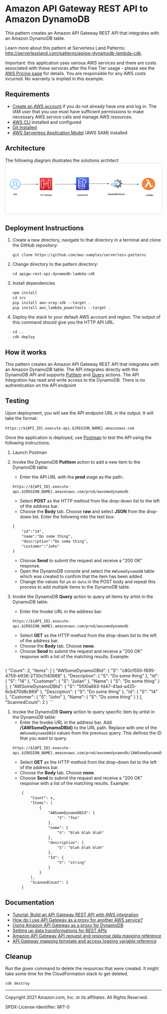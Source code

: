 # Amazon API Gateway REST API to Amazon DynamoDB

This pattern creates an Amazon API Gateway REST API that integrates with an Amazon DynamoDB table.

Learn more about this pattern at Serverless Land Patterns: http://serverlessland.com/patterns/apigw-dynamodb-lambda-cdk.

Important: this application uses various AWS services and there are costs associated with these services after the Free Tier usage - please see the [AWS Pricing page](https://aws.amazon.com/pricing/) for details. You are responsible for any AWS costs incurred. No warranty is implied in this example.

## Requirements

* [Create an AWS account](https://portal.aws.amazon.com/gp/aws/developer/registration/index.html) if you do not already have one and log in. The IAM user that you use must have sufficient permissions to make necessary AWS service calls and manage AWS resources.
* [AWS CLI](https://docs.aws.amazon.com/cli/latest/userguide/install-cliv2.html) installed and configured
* [Git Installed](https://git-scm.com/book/en/v2/Getting-Started-Installing-Git)
* [AWS Serverless Application Model](https://docs.aws.amazon.com/serverless-application-model/latest/developerguide/serverless-sam-cli-install.html) (AWS SAM) installed

## Architecture
The following diagram illustrates the solutions architect
![Architecture Diagram](img/concept.png)
## Deployment Instructions

1. Create a new directory, navigate to that directory in a terminal and clone the GitHub repository:
    ``` 
    git clone https://github.com/aws-samples/serverless-patterns
    ```
1. Change directory to the pattern directory:
    ```
    cd apigw-rest-api-dynamodb-lambda-cdk
    ```

1. Install dependencies
    ```
    npm install
	cd src
	pip install aws-xray-sdk --target .
	pip install aws_lambda_powertools --target .
    ```

1. Deploy the stack to your default AWS account and region. The output of this command should give you the HTTP API URL.
    ```
	cd ..
    cdk deploy
    ```

## How it works

This pattern creates an Amazon API Gateway REST API that integrates with an Amazon DynamoDB table. The API integrates directly with the DynamoDB API and supports [PutItem](https://docs.aws.amazon.com/amazondynamodb/latest/APIReference/API_PutItem.html) and [Query](https://docs.aws.amazon.com/amazondynamodb/latest/APIReference/API_Query.html) actions. The API Integration has read and write access to the DynamoDB. There is no authentication on the API endpoint

## Testing

Upon deployment, you will see the API endpoint URL in the output. It will take the format:

`https://${API_ID}.execute-api.${REGION_NAME}.amazonaws.com`

Once the application is deployed, use [Postman](https://www.postman.com/) to test the API using the following instructions.

1. Launch Postman

1. Invoke the DynamoDB **PutItem** action to add a new item to the DynamoDB table:
	* Enter the API URL with the **prod** stage as the path:.
	```
	https://${API_ID}.execute-api.${REGION_NAME}.amazonaws.com/prod/awsomedynamodb
	```
	* Select **POST** as the HTTP method from the drop-down list to the left of the address bar.
	* Choose the **Body** tab. Choose **raw** and select **JSON** from the drop-down list. Enter the following into the text box: 
	```
	{
		"id":"14",
    	"name":"Do some thing",
    	"description":"Do some thing",
    	"customer":"John"
	}
	```
	* Choose **Send** to submit the request and receive a "200 OK" response.
	* Open the DynamoDB console and select the `AWSomeDynamoDB` table which was created to confirm that the item has been added.
	* Change the values for `pk` or `data` in the POST body and repeat this process to add multiple items to the DynamoDB table.

1. Invoke the DynamoDB **Query** action to query all items by artist in the DynamoDB table:
	* Enter the Invoke URL in the address bar. 
	```
	https://${API_ID}.execute-api.${REGION_NAME}.amazonaws.com/prod/awsomedynamodb
	```
	* Select **GET** as the HTTP method from the drop-down list to the left of the address bar.
	* Choose the **Body** tab. Choose **none**.
	* Choose **Send** to submit the request and receive a "200 OK" response with a list of the matching results. Example: 
	```
{
    "Count": 2,
    "Items": [
        {
            "AWSomeDynamoDBId": {
                "S": "c80cf550-f695-4759-b936-2730c1140668"
            },
            "Description": {
                "S": "Do some thing"
            },
            "Id": {
                "S": "14"
            },
            "Customer": {
                "S": "Julian"
            },
            "Name": {
                "S": "Do some thing"
            }
        },
        {
            "AWSomeDynamoDBId": {
                "S": "5f00a663-fd47-41ad-a425-6cb470d8c869"
            },
            "Description": {
                "S": "Do some thing"
            },
            "Id": {
                "S": "14"
            },
            "Customer": {
                "S": "John"
            },
            "Name": {
                "S": "Do some thing"
            }
        }
    ],
    "ScannedCount": 2
}
	```
	
1. Invoke the DynamoDB **Query** action to query specific item by artist in the DynamoDB table:
	* Enter the Invoke URL in the address bar. Add **/{AWSomeDynamoDBId}** to the URL path. Replace with one of the `AWSomeDynamoDBId` values from the previous query. This defines the ID that you want to query.
	```
	https://${API_ID}.execute-api.${REGION_NAME}.amazonaws.com/prod/awsomedynamodb/{AWSomeDynamoDBId}
	```
	* Select **GET** as the HTTP method from the drop-down list to the left of the address bar.
	* Choose the **Body** tab. Choose **none**.
	* Choose **Send** to submit the request and receive a "200 OK" response with a list of the matching results. Example: 
	```
		{
			"Count": x,
			"Items": [
				{
					"AWSomeDynamoDBId": {
						"S": "foo"
					},
					"name": {
						"S": "blah blah blah"
					},
					"description": {
						"S": "blah blah blah"
					},
					"Id": {
						"S": "string"
					}
				}
			],
			"ScannedCount": 1
		}
	```
## Documentation
- [Tutorial: Build an API Gateway REST API with AWS integration](https://docs.aws.amazon.com/apigateway/latest/developerguide/getting-started-aws-proxy.html)
- [How do I use API Gateway as a proxy for another AWS service?](https://aws.amazon.com/premiumsupport/knowledge-center/api-gateway-proxy-integrate-service/)
- [Using Amazon API Gateway as a proxy for DynamoDB](https://aws.amazon.com/blogs/compute/using-amazon-api-gateway-as-a-proxy-for-dynamodb/)
- [Setting up data transformations for REST APIs](https://docs.aws.amazon.com/apigateway/latest/developerguide/rest-api-data-transformations.html)
- [Amazon API Gateway API request and response data mapping reference](https://docs.aws.amazon.com/apigateway/latest/developerguide/request-response-data-mappings.html)
- [API Gateway mapping template and access logging variable reference](https://docs.aws.amazon.com/apigateway/latest/developerguide/api-gateway-mapping-template-reference.html)

## Cleanup
 
Run the given command to delete the resources that were created. It might take some time for the CloudFormation stack to get deleted.
```
cdk destroy
```

----
Copyright 2021 Amazon.com, Inc. or its affiliates. All Rights Reserved.

SPDX-License-Identifier: MIT-0
